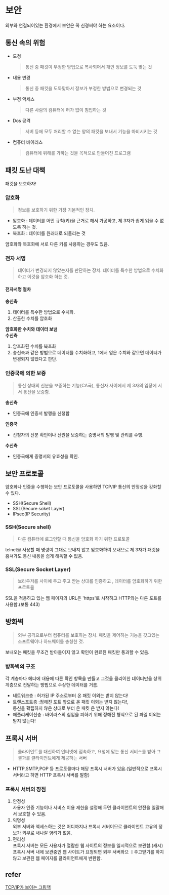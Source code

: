 # 보안
외부와 연결되어있는 환경에서 보안은 꼭 신경써야 하는 요소이다.
## 통신 속의 위험
- 도청
    > 통신 중 패킷이 부정한 방법으로 복사되어서 개인 정보를 도둑 맞는 것
- 내용 변경
    > 통신 중 패킷을 도둑맞아서 정보가 부정한 방법으로 변경되는 것
- 부정 액세스
    > 다른 사람의 컴퓨터에 허가 없이 침입하는 것
- Dos 공격
    > 서버 등에 모두 처리할 수 없는 양의 패킷을 보내서 기능을 마비시키는 것
- 컴퓨터 바이러스
    > 컴퓨터에 위해를 가하는 것을 목적으로 만들어진 프로그램

## 패킷 도난 대책
패킷을 보호하자!

### 암호화
> 정보를 보호하기 위한 가장 기본적인 장치.  
- 암호화 : 데이터를 어떤 규칙(키)을 근거로 해서 가공하고, 제 3자가 쉽게 읽을 수 없도록 하는 것.
- 복호화 : 데이터를 원래대로 되돌리는 것

암호화와 복호화에 서로 다른 키를 사용하는 경우도 있음.
### 전자 서명
> 데이터가 변경되지 않았는지를 판단하는 장치. 데이터를 특수한 방법으로 수치화하고 이것을 암호화 하는 것.

#### 전자서명 절차   
<b>송신측</b>
1. 데이터를 특수한 방법으로 수치화.
2. 산출한 수치를 암호화

<b>암호화한 수치와  데이터 보냄</b>  
<b>수신측</b>
1. 암호화된 수치를 복호화
2. 송신측과 같은 방법으로 데이터를 수치화하고, 1에서 얻은 수치와 같으면 데이터가 변경되지 않았다고 판단.

### 인증국에 의한 보증
> 통신 상대의 신분을 보증하는 기능(CA국), 통신자 사이에서 제 3자의 입장에 서서 통신을 보증함.

<b>송신측</b>
- 인증국에 인증서 발행을 신청함  

<b>인증국</b>  
- 신청자의 신분 확인이나 신원을 보증하는 증명서의 발행 및 관리를 수행.

<b>수신측</b>
- 인증국에게 증명서의 유효성을 확인.

## 보안 프로토콜
암호화나 인증을 수행하는 보안 프로토콜을 사용하면 TCP/IP 통신의 안정성을 강화할 수 있다.
- SSH(Secure Shell)    
- SSL(Secure soket Layer)
- IPsec(IP Security)
### SSH(Secure shell)
> 다른 컴퓨터에 로그인할 때 통신을 암호화 하기 위한 프로토콜   
 
telnet을 사용할 때 명령이 그대로 보내지 않고 암호화하여 보내므로 제 3자가 패킷을 훔쳐가도 통신 내용을 쉽게 해독할 수 없음.

### SSL(Secure Socket Layer)
> 브라우저를 사이에 두고 주고 받는 상대를 인증하고 , 데이터를 암호화하기 위한 프로토콜  
 
SSL을 적용하고 있는 웹 페이지의 URL은 'https'로 시작하고 HTTP와는 다른 포트를 사용함.(보통 443)

## 방화벽
> 외부 공격으로부터 컴퓨터를 보호하는 장치. 패킷을 제어하는 기능을 갖고있는 소프트웨어나 하드웨어를 총칭한 것.

보내오는 패킷을 무조건 받아들이지 않고 확인이 완료된 패킷만 통과할 수 있음.  

### 방화벽의 구조
각 계층마다 헤더에 내용에 따른 확인 항목을 만들고 그것을 클리어한 데이터만을 상위 계층으로 전달하는 방법으로 수상한 데이터를 거름.

- 네트워크층 : 허가된 IP 주소로부터 온 패킷 이외는 받지 않는다!
- 트랜스포트층 :정해진 포트 앞으로 온 패킷 이외는 받지 않는다!,  
    통신을 확립하지 않은 상대로 부터 온 패킷 은 받지 않는다!  
- 애플리케이션층 : 바이러스의 침입을 피하기 위해 정해진 형식으로 된 파일 이외는 받지 않는다!

## 프록시 서버
> 클라이언트를 대신하여 인터넷에 접속하고, 요청에 맞는 통신 서비스를 받아 그 결과를 클라이언트에게 제공하는 서버

- HTTP,SMTP,POP 등 프로토콜마다 해당 프록시 서버가 있음.(일반적으로 프록시 서버라고 하면 HTTP 프록시 서버를 말함)

### 프록시 서버의 장점
1. 안정성  
    사용자 인증 기능이나 서비스 이용 제한을 설정해 두면 클라이언트의 안전을 일괄해서 보호할 수 있음.
2. 익명성  
    외부 서버와 액세스하는 것은 어디까지나 프록시 서버이므로 클라이언트 고유의 정보가 외부로 새나갈 염려가 없음.
3. 편리성  
    프록시 서버는 모든 사용자가 열람한 웹 사이트의 정보를 일시적으로 보관함.(캐시)  
    프록시 서버 내에 보관중인 웹 사이트가 요청되면 외부 서버와으 ㅣ주고받기를 하지 않고 보관된 웹 페이지를 클라이언트에게 반환함.


## refer
[TCP/IP가 보이는 그림책](http://www.cyber.co.kr/shop/goods/goods_view.php?goodsno=5993&category=020040)
